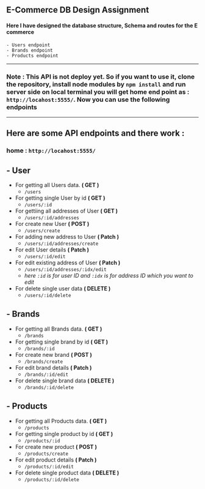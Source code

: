 ## E-Commerce DB Design Assignment

#### Here I have designed the database structure, Schema and routes for the E commerce

    - Users endpoint
    - Brands endpoint
    - Products endpoint

---

### Note : This API is not deploy yet. So if you want to use it, clone the repository, install node modules by `npm install` and run server side on local terminal you will get home end point as : `http://locahost:5555/`. Now you can use the following endpoints

---

## Here are some API endpoints and there work :

### home : `http://locahost:5555/`

## - User

- For getting all Users data. **( GET )**
  - `/users`
- For getting single User by id **( GET )**
  - `/users/:id`
- For gettiing all addresses of User **( GET )**
  - `/users/:id/addresses`
- For create new User **( POST )**
  - `/users/create`
- For adding new address to User **( Patch )**
  - `/users/:id/addresses/create`
- For edit User details **( Patch )**
  - `/users/:id/edit`
- For edit existing address of User **( Patch )**
  - `/users/:id/addresses/:idx/edit`
  - _here `:id` is for user ID and `:idx` is for address ID which you want to edit_
- For delete single user data **( DELETE )**
    - `/users/:id/delete`

## - Brands

- For getting all Brands data. **( GET )**
  - `/brands`
- For getting single brand by id **( GET )**
  - `/brands/:id`
- For create new brand **( POST )**
  - `/brands/create`
- For edit brand details **( Patch )**
  - `/brands/:id/edit`
- For delete single brand data **( DELETE )**
    - `/brands/:id/delete`

## - Products

- For getting all Products data. **( GET )**
  - `/products`
- For getting single product by id **( GET )**
  - `/products/:id`
- For create new product **( POST )**
  - `/products/create`
- For edit product details **( Patch )**
  - `/products/:id/edit`
- For delete single product data **( DELETE )**
    - `/products/:id/delete`

